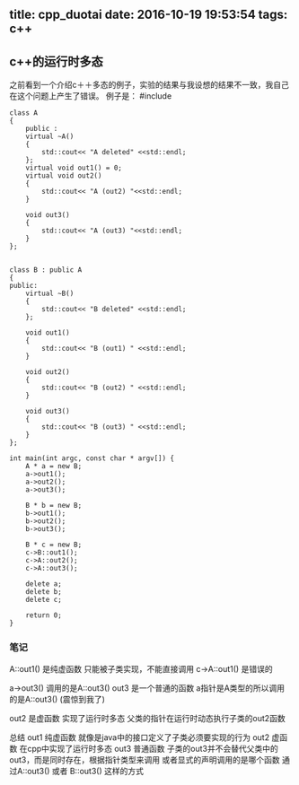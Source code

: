 title: cpp_duotai
date: 2016-10-19 19:53:54
tags: c++
---

## c++的运行时多态
之前看到一个介绍c＋＋多态的例子，实验的结果与我设想的结果不一致，我自己在这个问题上产生了错误。
例子是：
    #include <iostream>

    class A
    {
        public :
        virtual ~A()
        {
            std::cout<< "A deleted" <<std::endl;
        };
        virtual void out1() = 0;
        virtual void out2()
        {
            std::cout<< "A (out2) "<<std::endl;
        }
        
        void out3()
        {
            std::cout<< "A (out3) "<<std::endl;
        }
    };
    
    
    class B : public A
    {
    public:
        virtual ~B()
        {
            std::cout<< "B deleted" <<std::endl;
        };
        
        void out1()
        {
            std::cout<< "B (out1) " <<std::endl;
        }
        
        void out2()
        {
            std::cout<< "B (out2) " <<std::endl;
        }
        
        void out3()
        {
            std::cout<< "B (out3) " <<std::endl;
        }
    };
    
    int main(int argc, const char * argv[]) {   
        A * a = new B;
        a->out1();
        a->out2();
        a->out3();
        
        B * b = new B;
        b->out1();
        b->out2();
        b->out3();
        
        B * c = new B;
        c->B::out1();
        c->A::out2();
        c->A::out3();
        
        delete a;
        delete b;
        delete c;
        
        return 0;
    }

### 笔记

A::out1() 是纯虚函数 只能被子类实现，不能直接调用  c->A::out1() 是错误的
 
 a->out3() 调用的是A::out3() out3 是一个普通的函数  a指针是A类型的所以调用的是A::out3()  (震惊到我了)
 
 out2 是虚函数 实现了运行时多态 父类的指针在运行时动态执行子类的out2函数
 
 总结 out1 纯虚函数 就像是java中的接口定义了子类必须要实现的行为
      out2  虚函数 在cpp中实现了运行时多态
     out3 普通函数  子类的out3并不会替代父类中的out3，而是同时存在，根据指针类型来调用 或者显式的声明调用的是哪个函数 通过A::out3() 或者 B::out3() 这样的方式


